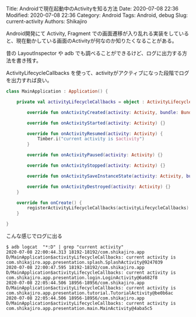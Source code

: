 Title: Androidで現在起動中のActivityを知る方法
Date: 2020-07-08 22:36
Modified: 2020-07-08 22:36
Category: Android
Tags: Android, debug
Slug: current-activity
Authors: Shikajiro

Android開発にて Activity, Fragment での画面遷移が入り乱れる実装をしていると、現在動かしている画面のActivityが何なのか知りたくなることがある。

昔の LayoutInspector や adb でも調べることができるけど、ログに出力する方法を書き残す。

ActivityLifecycleCallbacks を使って、activityがアクティブになった段階でログを出力すれば良い。

```kotlin
class MainApplication : Application() {

    private val activityLifecycleCallbacks = object : ActivityLifecycleCallbacks {

        override fun onActivityCreated(activity: Activity, bundle: Bundle?) {}

        override fun onActivityStarted(activity: Activity) {}

        override fun onActivityResumed(activity: Activity) {
            Timber.i("current activity is $activity")
        }

        override fun onActivityPaused(activity: Activity) {}

        override fun onActivityStopped(activity: Activity) {}

        override fun onActivitySaveInstanceState(activity: Activity, bundle: Bundle?) {}

        override fun onActivityDestroyed(activity: Activity) {}
    }

    override fun onCreate() {
        registerActivityLifecycleCallbacks(activityLifecycleCallbacks)
    }

}
```

こんな感じでログに出る
```
$ adb logcat  "*:D" | grep "current activity"
2020-07-08 22:00:44.313 18192-18192/com.shikajiro.app D/MainApplication$activityLifecycleCallbacks: current activity is com.shikajiro.app.presentation.splash.SplashActivity@9247039
2020-07-08 22:00:47.595 18192-18192/com.shikajiro.app D/MainApplication$activityLifecycleCallbacks: current activity is com.shikajiro.app.presentation.login.LoginActivity@6a682f8
2020-07-08 22:05:44.506 18956-18956/com.shikajiro.app D/MainApplication$activityLifecycleCallbacks: current activity is com.shikajiro.app.presentation.tutorial.TutorialActivity@be0b6ac
2020-07-08 22:05:44.506 18956-18956/com.shikajiro.app D/MainApplication$activityLifecycleCallbacks: current activity is com.shikajiro.app.presentation.main.MainActivity@4aba5c5
```